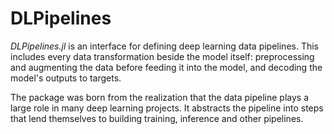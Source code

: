 # DLPipelines

*DLPipelines.jl* is an interface for defining deep learning data pipelines. This includes every data transformation beside the model itself: preprocessing and augmenting the data before feeding it into the model, and decoding the model's outputs to targets.

The package was born from the realization that the data pipeline plays a large role in many deep learning projects. It abstracts the pipeline into steps that lend themselves to building training, inference and other pipelines.

